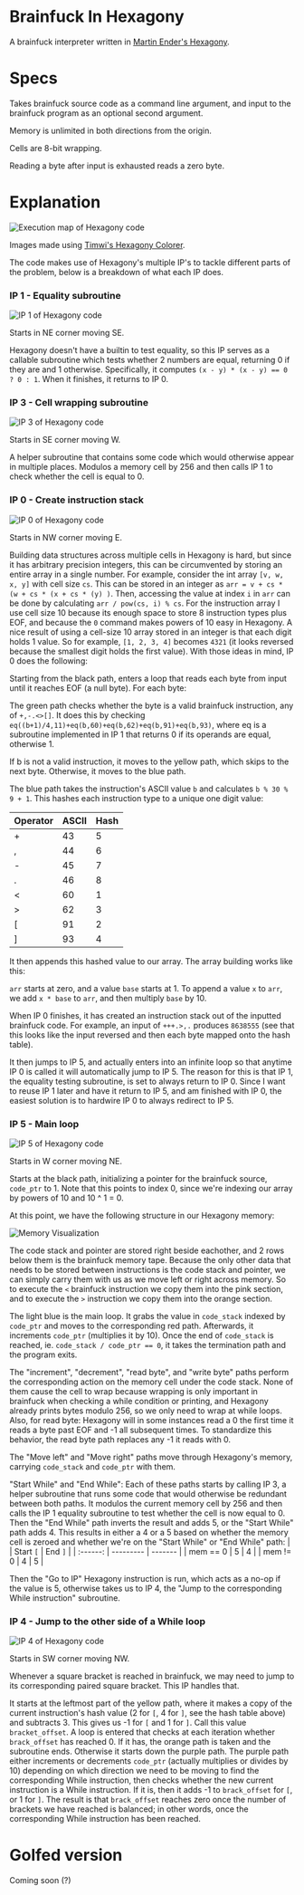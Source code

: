 # Brainfuck In Hexagony

A brainfuck interpreter written in [Martin Ender's Hexagony](https://github.com/m-ender/hexagony).

# Specs

Takes brainfuck source code as a command line argument, and input to the brainfuck program as an optional second argument.

Memory is unlimited in both directions from the origin.

Cells are 8-bit wrapping.

Reading a byte after input is exhausted reads a zero byte.

# Explanation


![Execution map of Hexagony code](https://github.com/MeWhenI/Brainfuck-In-Hexagony/blob/main/images/Code_Map.png "Code map")

Images made using [Timwi's Hexagony Colorer](https://github.com/Timwi/HexagonyColorer). 

The code makes use of Hexagony's multiple IP's to tackle different parts of the problem, below is a breakdown of what each IP does.

### IP 1 - Equality subroutine
![IP 1 of Hexagony code](https://github.com/MeWhenI/Brainfuck-In-Hexagony/blob/main/images/IP_1.png "IP 1")

Starts in NE corner moving SE.

Hexagony doesn't have a builtin to test equality, so this IP serves as a callable subroutine which tests whether 2 numbers are equal, returning 0 if they are and 1 otherwise. Specifically, it computes `(x - y) * (x - y) == 0 ? 0 : 1`. When it finishes, it returns to IP 0.

### IP 3 - Cell wrapping subroutine
![IP 3 of Hexagony code](https://github.com/MeWhenI/Brainfuck-In-Hexagony/blob/main/images/IP_3.png "IP 3")

Starts in SE corner moving W.

A helper subroutine that contains some code which would otherwise appear in multiple places. Modulos a memory cell by 256 and then calls IP 1 to check whether the cell is equal to 0.

### IP 0 - Create instruction stack
![IP 0 of Hexagony code](https://github.com/MeWhenI/Brainfuck-In-Hexagony/blob/main/images/IP_0.png "IP 0")

Starts in NW corner moving E.

Building data structures across multiple cells in Hexagony is hard, but since it has arbitrary precision integers, this can be circumvented by storing an entire array in a single number. For example, consider the int array `[v, w, x, y]` with cell size `cs`. This can be stored in an integer as `arr = v + cs * (w + cs * (x + cs * (y) )`. Then, accessing the value at index `i` in `arr` can be done by calculating `arr / pow(cs, i) % cs`. For the instruction array I use cell size 10 because its enough space to store 8 instruction types plus EOF, and because the `0` command makes powers of 10 easy in Hexagony. A nice result of using a cell-size 10 array stored in an integer is that each digit holds 1 value. So for example, `[1, 2, 3, 4]` becomes `4321` (it looks reversed because the smallest digit holds the first value).
 With those ideas in mind, IP 0 does the following:
 
 Starting from the black path, enters a loop that reads each byte from input until it reaches EOF (a null byte). For each byte:
 
 The green path checks whether the byte is a valid brainfuck instruction, any of `+,-.<>[]`. It does this by checking `eq((b+1)/4,11)+eq(b,60)+eq(b,62)+eq(b,91)+eq(b,93)`, where eq is a subroutine implemented in IP 1 that returns 0 if its operands are equal, otherwise 1. 
 
 If b is not a valid instruction, it moves to the yellow path, which skips to the next byte. Otherwise, it moves to the blue path.
 
 The blue path takes the instruction's ASCII value `b` and calculates `b % 30 % 9 + 1`. This hashes each instruction type to a unique one digit value:
 
 | Operator | ASCII | Hash |
 | -------- | ----- | ---- |
 |  +       | 43    | 5    |
 |  ,       | 44    | 6    |
 |  -       | 45    | 7    |
 |  .       | 46    | 8    |
 |  <       | 60    | 1    |
 |  >       | 62    | 3    |
 | \[       | 91    | 2    |
 | \]       | 93    | 4    |

It then appends this hashed value to our array. The array building works like this:
 
`arr` starts at zero, and a value `base` starts at 1. To append a value `x` to `arr`, we add `x * base` to `arr`, and then multiply `base` by 10.
 
When IP 0 finishes, it has created an instruction stack out of the inputted brainfuck code. For example, an input of `+++.>,.` produces `8638555` (see that this looks like the input reversed and then each byte mapped onto the hash table).

It then jumps to IP 5, and actually enters into an infinite loop so that anytime IP 0 is called it will automatically jump to IP 5. The reason for this is that IP 1, the equality testing subroutine, is set to always return to IP 0. Since I want to reuse IP 1 later and have it return to IP 5, and am finished with IP 0, the easiest solution is to hardwire IP 0 to always redirect to IP 5.

### IP 5 - Main loop
![IP 5 of Hexagony code](https://github.com/MeWhenI/Brainfuck-In-Hexagony/blob/main/images/IP_5.png "IP 5")

Starts in W corner moving NE.

Starts at the black path, initializing a pointer for the brainfuck source, `code_ptr` to 1. Note that this points to index 0, since we're indexing our array by powers of 10 and 10 ^ 1 = 0.

At this point, we have the following structure in our Hexagony memory:

![Memory Visualization](https://github.com/MeWhenI/Brainfuck-In-Hexagony/blob/main/images/Mem_map.jpg "Hexagony Memory")

The code stack and pointer are stored right beside eachother, and 2 rows below them is the brainfuck memory tape. Because the only other data that needs to be stored between instructions is the code stack and pointer, we can simply carry them with us as we move left or right across memory. So to execute the `<` brainfuck instruction we copy them into the pink section, and to execute the `>` instruction we copy them into the orange section.

The light blue is the main loop. It grabs the value in `code_stack` indexed by `code_ptr` and moves to the corresponding red path. Afterwards, it increments `code_ptr` (multiplies it by 10). Once the end of `code_stack` is reached, ie. `code_stack / code_ptr == 0`, it takes the termination path and the program exits.

The "increment", "decrement", "read byte", and "write byte" paths perform the corresponding action on the memory cell under the code stack. None of them cause the cell to wrap because wrapping is only important in brainfuck when checking a while condition or printing, and Hexagony already prints bytes modulo 256, so we only need to wrap at while loops. Also, for read byte: Hexagony will in some instances read a 0 the first time it reads a byte past EOF and -1 all subsequent times. To standardize this behavior, the read byte path replaces any -1 it reads with 0.

The "Move left" and "Move right" paths move through Hexagony's memory, carrying `code_stack` and `code_ptr` with them.

"Start While" and "End While": Each of these paths starts by calling IP 3, a helper subroutine that runs some code that would otherwise be redundant between both paths. It modulos the current memory cell by 256 and then calls the IP 1 equality subroutine to test whether the cell is now equal to 0. Then the "End While" path inverts the result and adds 5, or the "Start While" path adds 4. This results in either a 4 or a 5 based on whether the memory cell is zeroed and whether we're on the "Start While" or "End While" path:
 |          | Start `[` | End `]` |
 | :------: | --------- | ------- |
 | mem == 0 | 5         | 4       |
 | mem != 0 | 4         | 5       |

 Then the "Go to IP" Hexagony instruction is run, which acts as a no-op if the value is 5, otherwise takes us to IP 4, the "Jump to the corresponding While instruction" subroutine.
 
### IP 4 - Jump to the other side of a While loop
![IP 4 of Hexagony code](https://github.com/MeWhenI/Brainfuck-In-Hexagony/blob/main/images/IP_4.png "IP 4")

Starts in SW corner moving NW.

Whenever a square bracket is reached in brainfuck, we may need to jump to its corresponding paired square bracket. This IP handles that.

It starts at the leftmost part of the yellow path, where it makes a copy of the current instruction's hash value (2 for `[`, 4 for `]`, see the hash table above) and subtracts 3. This gives us -1 for `[` and 1 for `]`. Call this value `bracket_offset`. A loop is entered that checks at each iteration whether `brack_offset` has reached 0. If it has, the orange path is taken and the subroutine ends. Otherwise it starts down the purple path. The purple path either increments or decrements `code_ptr` (actually multiplies or divides by 10) depending on which direction we need to be moving to find the corresponding While instruction, then checks whether the new current instruction is a While instruction. If it is, then it adds -1 to `brack_offset` for `[`, or 1 for `]`. The result is that `brack_offset` reaches zero once the number of brackets we have reached is balanced; in other words, once the corresponding While instruction has been reached.

# Golfed version

Coming soon (?)
